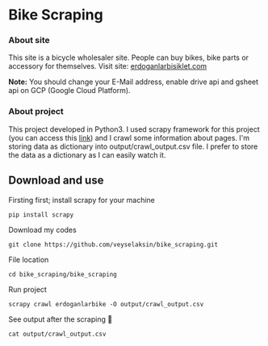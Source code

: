 # Bike Scraping

### About site
This site is a bicycle wholesaler site. People can buy bikes, bike parts or accessory for themselves.
Visit site: [erdoganlarbisiklet.com](https://www.erdoganlarbisiklet.com/)

**Note:** You should change your E-Mail address, enable drive api and gsheet api on GCP (Google Cloud Platform).

### About project
This project developed in Python3.
I used scrapy framework for this project (you can access this [link](https://scrapy.org/)) and I crawl some information about pages. I'm storing data as dictionary into output/crawl_output.csv file. I prefer to store the data as a dictionary as I can easily watch it.

## Download and use
Firsting first;
install scrapy for your machine
```
pip install scrapy
```
Download my codes
```
git clone https://github.com/veyselaksin/bike_scraping.git
```
File location
```
cd bike_scraping/bike_scraping
```
Run project
```
scrapy crawl erdoganlarbike -O output/crawl_output.csv
```
See output after the scraping 🚡
```
cat output/crawl_output.csv
```
